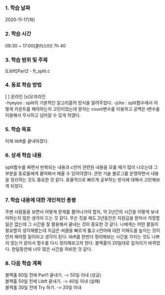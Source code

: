 ### 1. 학습 날짜 
2020-11-17(화)

### 2. 학습 시간
09:30 ~ 17:00(클러스터) 7h 40

### 3. 학습 범위 및 주제
[Libft]Part2 - ft_split.c

### 4. 동료 학습 방법 
[ ] 온라인 [x]오프라인 <br>
-hyeyoo : split의 기본적인 알고리즘의 방식을 알려주었다.
-jcho : split함수에서 어떻게 카운트를 해야하는지 고민이었는데 문자는 count변수를 이용하고 공백은 i변수를 이용해서 무시하고 넘어갈 수 있게 하였다.

### 5. 학습 목표
이제 libft를 끝내야겠다.

### 6. 상세 학습 내용
split함수를 짜면서 반복되는 내용과 c언어 관련된 내용을 모를 때가 많이 나오는데 그 부분을 동료들에게 물어봐서 채울 수 있어야겠다. 관련 기술 블로그를 운영하면서 내용을 정리하는 것도 중요한 것 같다. 효율적으로 빠르게 공부하는 방식에 대해서 고민해보게 되었다.

### 7. 학습 내용에 대한 개인적인 총평
주변 사람들을 보면서 어떻게 문제를 풀어나가야 할지, 약 2년간의 시간을 어떻게 보내야하는지 많은 생각이 드는 것 같다. 무슨 짓을 해도 2년동안은 지원금을 받아서 걱정할 일은 없는데 그 시간을 잘 활용해서 끝내는 것이 중요한 것 같다. 나에게는 어떤 활동이 필요할지 생각해봤는데 지금은 써클을 빠르게 뚫고 c언어에 대한 이해도를 높이는 것이 먼저 해야할 일이라고 생각이 된다. libft를 한번더 정리해보는 시간을 가지는 것도 나쁘지 않는거 같아서 함수를 다시 정리해보고자 한다. 블랙홀이 20일대로 앞자리가 바뀌었다. 한달동안에 너무 많은 시간을 허비한 것 같다. 

### 8. 다음 학습 계획
 블랙홀 60일 전에 Part1 끝내기. -> 50일 이내 (성공) <br>
 블랙홀 50일 전에 Libft 끝내기. -> 40일 이내 (실패) <br>
 블랙홀 30일 전에 Try 하기. -> 20일 이내